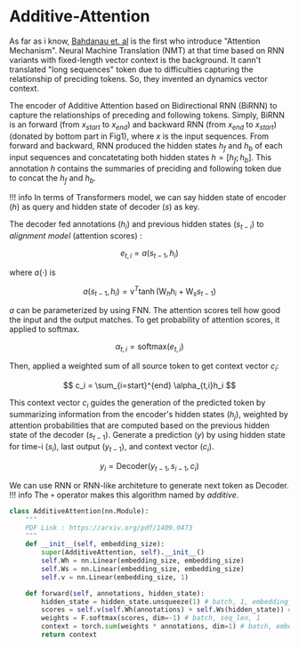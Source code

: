 # **Additive-Attention**
As far as i know, [Bahdanau et. al](https://arxiv.org/pdf/1409.0473) is the first who introduce "Attention Mechanism".
Neural Machine Translation (NMT) at that time based on RNN variants with fixed-length vector context is the background. It cann't translated "long sequences" token due to difficulties capturing the relationship of preciding tokens. So, they invented an dynamics vector context. 

The encoder of Additive Attention based on Bidirectional RNN (BiRNN) to capture the relationships of preceding and following tokens. Simply, BiRNN is an forward (from $x_{start}$ to $x_{end}$) and backward RNN (from $x_{end}$ to $x_{start}$) (donated by bottom part in Fig1), where $x$ is the input sequences. From forward and backward, RNN produced the hidden states $h_f$ and $h_b$ of each input sequences and concatetating both hidden states $h = \left[ h_f ; h_b\right]$. 
This annotation $h$ contains the summaries of preciding and following token due to concat the $h_f$ and $h_b$.

!!! info
    In terms of Transformers model, we can say hidden state of encoder ($h$) as query and hidden state of decoder ($s$) as key. 

The decoder fed annotations ($h_i$) and previous hidden states ($s_{t-i}$) to *alignment model* (attention scores) :

$$
e_{t, i} = a(s_{t-1}, h_i)
$$

where $a(\cdot)$ is

$$
a(s_{t-1}, h_i) = \text{v}^T \tanh(\text{W}_h h_i + \text{W}_s s_{t-1})
$$

$a$ can be parameterized by using FNN. The attention scores tell how good the input and the output matches. To get probability of attention scores, it applied to softmax.

$$
\alpha_{t,i} = \text{softmax}(e_{t,i})
$$

Then, applied a weighted sum of all source token to get context vector $c_i$:

$$
c_i = \sum_{i=start}^{end} \alpha_{t,i}h_i 
$$

This context vector $c_i$ guides the generation of the predicted token by summarizing information from the encoder's hidden states ($h_j$), weighted by attention probabilities that are computed based on the previous hidden state of the decoder ($s_{t−1}$). Generate a prediction ($y$) by using hidden state for time-i ($s_i$), last output ($y_{t-1}$), and context vector ($c_i$).

$$
y_i = \text{Decoder}(y_{t-1}, s_{i-1}, c_i)
$$

We can use RNN or RNN-like architeture to generate next token as Decoder.
!!! info
    The `+` operator makes this algorithm named by *additive*.

```py
class AdditiveAttention(nn.Module):
    """
    PDF Link : https://arxiv.org/pdf/1409.0473
    """
    def __init__(self, embedding_size):
        super(AdditiveAttention, self).__init__()
        self.Wh = nn.Linear(embedding_size, embedding_size)
        self.Ws = nn.Linear(embedding_size, embedding_size)
        self.v = nn.Linear(embedding_size, 1)

    def forward(self, annotations, hidden_state):
        hidden_state = hidden_state.unsqueeze(1) # batch, 1, embedding_size
        scores = self.v(self.Wh(annotations) + self.Ws(hidden_state)) # batch, seq_len, 1
        weights = F.softmax(scores, dim=-1) # batch, seq_len, 1
        context = torch.sum(weights * annotations, dim=1) # batch, embedding_size
        return context
```
